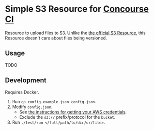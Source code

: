 # Simple S3 Resource for [Concourse CI](http://concourse.ci)

Resource to upload files to S3. Unlike the [the official S3 Resource](https://github.com/concourse/s3-resource), this Resource doesn't care about files being versioned.

## Usage

TODO

## Development

Requires Docker.

1. Run `cp config.example.json config.json`.
1. Modify `config.json`.
    * See [the instructions for getting your AWS credentials](http://docs.aws.amazon.com/cli/latest/userguide/cli-chap-getting-set-up.html#cli-signup).
    * Exclude the `s3://` prefix/protocol for the `bucket`.
1. Run `./test/run </full/path/to/dir/or/file>`.
